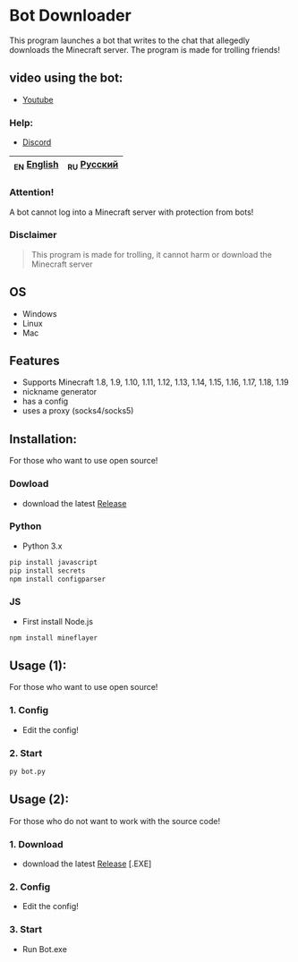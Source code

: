 # Bot Downloader
This program launches a bot that writes to the chat that allegedly downloads the Minecraft server. The program is made for trolling friends!

## video using the bot:
* [Youtube](https://www.youtube.com/)

### Help:
- [Discord](https://discord.gg/bjgpVAxgyE)

| <sub>EN</sub> [English](README.md) | <sub>RU</sub> [Русский](README_RU.md) |
|-------------------------|----------------------------|

### Attention!
A bot cannot log into a Minecraft server with protection from bots!

### Disclaimer

> This program is made for trolling, it cannot harm or download the Minecraft server

## OS

 * Windows
 * Linux
 * Mac

## Features

 * Supports Minecraft 1.8, 1.9, 1.10, 1.11, 1.12, 1.13, 1.14, 1.15, 1.16, 1.17, 1.18, 1.19
* nickname generator
* has a config
* uses a proxy (socks4/socks5)

## Installation:
For those who want to use open source!

### Dowload
* download the latest [Release](https://discord.gg/bjgpVAxgyE)

### Python

 * Python 3.x

```bash
pip install javascript
pip install secrets
npm install configparser
```

### JS

 * First install Node.js

```bash
npm install mineflayer
```

## Usage (1):
For those who want to use open source!

### 1. Config
* Edit the config!

### 2. Start
```bash
py bot.py
```

## Usage (2):
For those who do not want to work with the source code!

### 1. Download
* download the latest [Release](https://discord.gg/bjgpVAxgyE) [.EXE]

### 2. Config
* Edit the config!

### 3. Start
* Run Bot.exe
